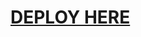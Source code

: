 # [DEPLOY HERE](https://dashboard.heroku.com/new?button-url=https%3A%2F%2Fgithub.com%2Fsameerpanthi%2FBevada-MANAGEMENT-BOT-OP&template=https%3A%2F%2Fgithub.com%2Fsameerpanthi%2FSAVAGE-MANAGEMENT-BOT-OP)
</details
